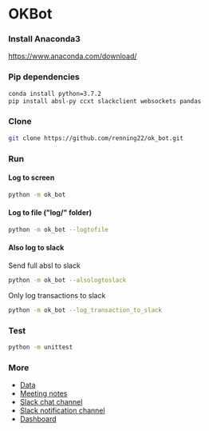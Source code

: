 # OKBot

### Install Anaconda3
https://www.anaconda.com/download/

### Pip dependencies
```sh
conda install python=3.7.2
pip install absl-py ccxt slackclient websockets pandas
```

### Clone
```sh
git clone https://github.com/renning22/ok_bot.git
```

### Run

#### Log to screen
```sh
python -m ok_bot
```

#### Log to file ("log/" folder)
```sh
python -m ok_bot --logtofile
```

#### Also log to slack
Send full absl to slack
```sh
python -m ok_bot --alsologtoslack
```

Only log transactions to slack
```sh
python -m ok_bot --log_transaction_to_slack
```

### Test
```sh
python -m unittest
```

### More
* [Data](https://drive.google.com/open?id=1KwQDKQq31hzxEDAllOaH9rVQP7PL2eM_)
* [Meeting notes](https://paper.dropbox.com/doc/OK-Arbitrage-Meeting-Note--ASKaOlHQlfZ3PulilxnQfsNwAQ-qRg4c0Oou3OAp4c2eC8Vh)
* [Slack chat channel](https://chivesharvester.slack.com/messages/CEAFYFFFA/convo/CEAFYFFFA-1543129958.008600/)
* [Slack notification channel](https://chivesharvester.slack.com/messages/CC3CCUW65/convo/CEAFYFFFA-1543129958.008600/)
* [Dashboard](http://teb.ai)
